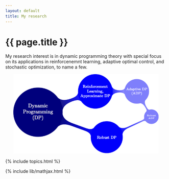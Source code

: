 ```yaml
---
layout: default
title: My research
---
```


<!-- <div class="blurb"> -->

<h1>{{ page.title }}</h1>

My research interest is in dynamic programming theory with special focus on its applications in reinforcenemnt learning, adaptive optimal control, and stochastic optimization, to name a few.

<!--- its My research topic is called adaptive dynamic programming (ADP). This is a new research direction that involves different disciplines such as data science, reinforcement learning, optimization and stochastic control. Roughly speaking, we aim at developing a new artificial intelligence method for more general systems that can be used in applications including trading models, robotics, and power systems. 	-->

<!--- Our method is fundamentally based on RL theory. However, different from traditional RL methods, we take into account both stability and robustness in our algorithm. -->
<div class="bottom-wide">
<p align="center">
<img src="/images/ADP-mindmap.jpg" style="width:455px;height:247px;">
</p>
</div>

{% include topics.html %}
	

{% include lib/mathjax.html %}



